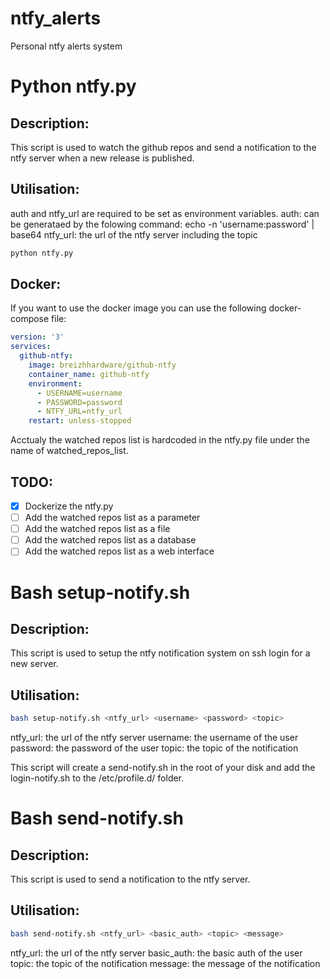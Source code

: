 # ntfy_alerts
Personal ntfy alerts system


# Python ntfy.py
## Description:
This script is used to watch the github repos and send a notification to the ntfy server when a new release is published.
## Utilisation:
auth and ntfy_url are required to be set as environment variables.
auth: can be generataed by the folowing command: echo -n 'username:password' | base64
ntfy_url: the url of the ntfy server including the topic
````python
python ntfy.py
````
## Docker:
If you want to use the docker image you can use the following docker-compose file:
````yaml
version: '3'
services:
  github-ntfy:
    image: breizhhardware/github-ntfy
    container_name: github-ntfy
    environment:
      - USERNAME=username
      - PASSWORD=password
      - NTFY_URL=ntfy_url
    restart: unless-stopped
````
Acctualy the watched repos list is hardcoded in the ntfy.py file under the name of watched_repos_list.
## TODO:
- [x] Dockerize the ntfy.py
- [ ] Add the watched repos list as a parameter
- [ ] Add the watched repos list as a file
- [ ] Add the watched repos list as a database
- [ ] Add the watched repos list as a web interface
# Bash setup-notify.sh
## Description:
This script is used to setup the ntfy notification system on ssh login for a new server.
## Utilisation:
````bash
bash setup-notify.sh <ntfy_url> <username> <password> <topic>
````
ntfy_url: the url of the ntfy server
username: the username of the user
password: the password of the user
topic: the topic of the notification

This script will create a send-notify.sh in the root of your disk and add the login-notify.sh to the /etc/profile.d/ folder.
# Bash send-notify.sh
## Description:
This script is used to send a notification to the ntfy server.
## Utilisation:
````bash
bash send-notify.sh <ntfy_url> <basic_auth> <topic> <message>
````
ntfy_url: the url of the ntfy server
basic_auth: the basic auth of the user
topic: the topic of the notification
message: the message of the notification

